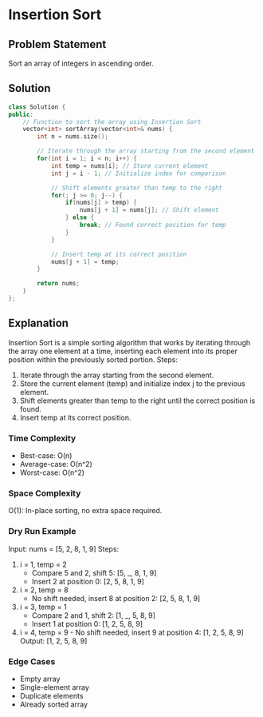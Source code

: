 # Insertion Sort

## Problem Statement

Sort an array of integers in ascending order.

## Solution

```cpp
class Solution {
public:
    // Function to sort the array using Insertion Sort
    vector<int> sortArray(vector<int>& nums) {
        int n = nums.size();

        // Iterate through the array starting from the second element
        for(int i = 1; i < n; i++) {
            int temp = nums[i]; // Store current element
            int j = i - 1; // Initialize index for comparison

            // Shift elements greater than temp to the right
            for(; j >= 0; j--) {
                if(nums[j] > temp) {
                    nums[j + 1] = nums[j]; // Shift element
                } else {
                    break; // Found correct position for temp
                }
            }

            // Insert temp at its correct position
            nums[j + 1] = temp;
        }

        return nums;
    }
};
```

## Explanation

Insertion Sort is a simple sorting algorithm that works by iterating through the array one element at a time, inserting each element into its proper position within the previously sorted portion.
Steps:

1. Iterate through the array starting from the second element.
2. Store the current element (temp) and initialize index j to the previous element.
3. Shift elements greater than temp to the right until the correct position is found.
4. Insert temp at its correct position.

### Time Complexity

-   Best-case: O(n)
-   Average-case: O(n^2)
-   Worst-case: O(n^2)

### Space Complexity

O(1): In-place sorting, no extra space required.

### Dry Run Example

Input:
nums = [5, 2, 8, 1, 9]
Steps:

1. i = 1, temp = 2
    - Compare 5 and 2, shift 5: [5, _, 8, 1, 9]
    - Insert 2 at position 0: [2, 5, 8, 1, 9]
2. i = 2, temp = 8
    - No shift needed, insert 8 at position 2: [2, 5, 8, 1, 9]
3. i = 3, temp = 1
    - Compare 2 and 1, shift 2: [1, _, 5, 8, 9]
    - Insert 1 at position 0: [1, 2, 5, 8, 9]
4. i = 4, temp = 9 - No shift needed, insert 9 at position 4: [1, 2, 5, 8, 9]
   Output: [1, 2, 5, 8, 9]

### Edge Cases

-   Empty array
-   Single-element array
-   Duplicate elements
-   Already sorted array
